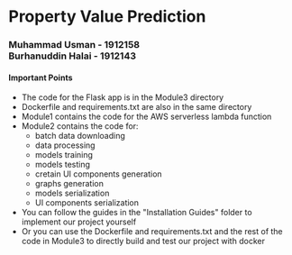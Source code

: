<h1>Property Value Prediction</h1>
<h3>
	Muhammad Usman - 1912158
	<br>
	Burhanuddin Halai - 1912143
</h3>
<h4>Important Points</h4>
<ul>
	<li>The code for the Flask app is in the Module3 directory</li>
	<li>Dockerfile and requirements.txt are also in the same directory</li>
	<li>Module1 contains the code for the AWS serverless lambda function</li>
	<li>
		Module2 contains the code for:
		<ul>
			<li>batch data downloading</li>
			<li>data processing</li>
			<li>models training</li>
			<li>models testing</li>
			<li>cretain UI components generation</li>
			<li>graphs generation</li>
			<li>models serialization</li>
			<li>UI components serialization</li>
		</ul>
	</li>
	<li>You can follow the guides in the "Installation Guides" folder to implement our project yourself</li>
	<li>Or you can use the Dockerfile and requirements.txt and the rest of the code in Module3 to directly build and test our project with docker</li>